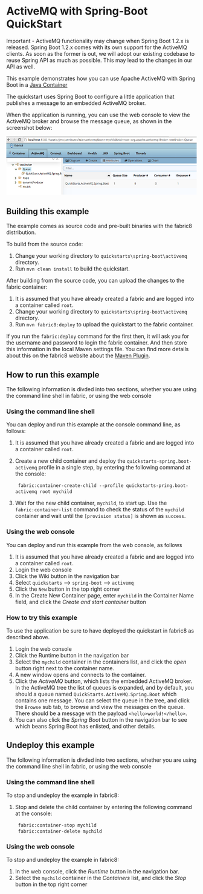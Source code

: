 # ActiveMQ with Spring-Boot QuickStart

Important - ActiveMQ functionality may change when Spring Boot 1.2.x is released. Spring Boot 1.2.x comes with
its own support for the ActiveMQ clients. As soon as the former is out, we will adopt our existing codebase to
reuse Spring API as much as possible. This may lead to the changes in our API as well.

This example demonstrates how you can use Apache ActiveMQ with Spring Boot in a [Java Container](http://fabric8.io/gitbook/javaContainer.html)

The quickstart uses Spring Boot to configure a little application that publishes a message to an embedded ActiveMQ broker.

When the application is running, you can use the web console to view the ActiveMQ broker and browse the message queue, as shown in the screenshot below:

![Spring Boot ActiveMQ](https://raw.githubusercontent.com/fabric8io/fabric8/master/docs/images/spring-boot-activemq.png)


## Building this example

The example comes as source code and pre-built binaries with the fabric8 distribution. 

To build from the source code:

1. Change your working directory to `quickstarts\spring-boot\activemq` directory.
1. Run `mvn clean install` to build the quickstart.

After building from the source code, you can upload the changes to the fabric container:

1. It is assumed that you have already created a fabric and are logged into a container called `root`.
1. Change your working directory to `quickstarts\spring-boot\activemq` directory.
1. Run `mvn fabric8:deploy` to upload the quickstart to the fabric container.

If you run the `fabric:deploy` command for the first then, it will ask you for the username and password to login the fabric container.
And then store this information in the local Maven settings file. You can find more details about this on the fabric8 website about the [Maven Plugin](http://fabric8.io/gitbook/mavenPlugin.html).


## How to run this example

The following information is divded into two sections, whether you are using the command line shell in fabric, or using the web console

### Using the command line shell

You can deploy and run this example at the console command line, as follows:

1. It is assumed that you have already created a fabric and are logged into a container called `root`.
1. Create a new child container and deploy the `quickstarts-spring.boot-activemq` profile in a single step, by entering the
 following command at the console:

        fabric:container-create-child --profile quickstarts-pring.boot-activemq root mychild

1. Wait for the new child container, `mychild`, to start up. Use the `fabric:container-list` command to check the status of the `mychild` container and wait until the `[provision status]` is shown as `success`.

### Using the web console

You can deploy and run this example from the web console, as follows

1. It is assumed that you have already created a fabric and are logged into a container called `root`.
1. Login the web console
1. Click the Wiki button in the navigation bar
1. Select `quickstarts` --> `spring-boot` --> `activemq`
1. Click the `New` button in the top right corner
1. In the Create New Container page, enter `mychild` in the Container Name field, and click the *Create and start container* button


### How to try this example

To use the application be sure to have deployed the quickstart in fabric8 as described above. 

1. Login the web console
1. Click the Runtime button in the navigation bar
1. Select the `mychild` container in the containers list, and click the *open* button right next to the container name.
1. A new window opens and connects to the container.
1. Click the *ActiveMQ* button, which lists the embedded ActiveMQ broker. In the ActiveMQ tree the list of queues is expanded, and by default, you should a queue named `QuickStarts.ActiveMQ.Spring.Boot` which contains one message. You can select the queue in the tree, and click the `Browse` sub tab, to browse and view the messages on the queue. There should be a message with the payload `<hello>world!</hello>`.
1. You can also click the *Spring Boot* button in the navigation bar to see which beans Spring Boot has enlisted, and other details.


## Undeploy this example

The following information is divded into two sections, whether you are using the command line shell in fabric, or using the web console

### Using the command line shell

To stop and undeploy the example in fabric8:

1. Stop and delete the child container by entering the following command at the console:

        fabric:container-stop mychild
        fabric:container-delete mychild

### Using the web console

To stop and undeploy the example in fabric8:

1. In the web console, click the *Runtime* button in the navigation bar.
1. Select the `mychild` container in the *Containers* list, and click the *Stop* button in the top right corner


